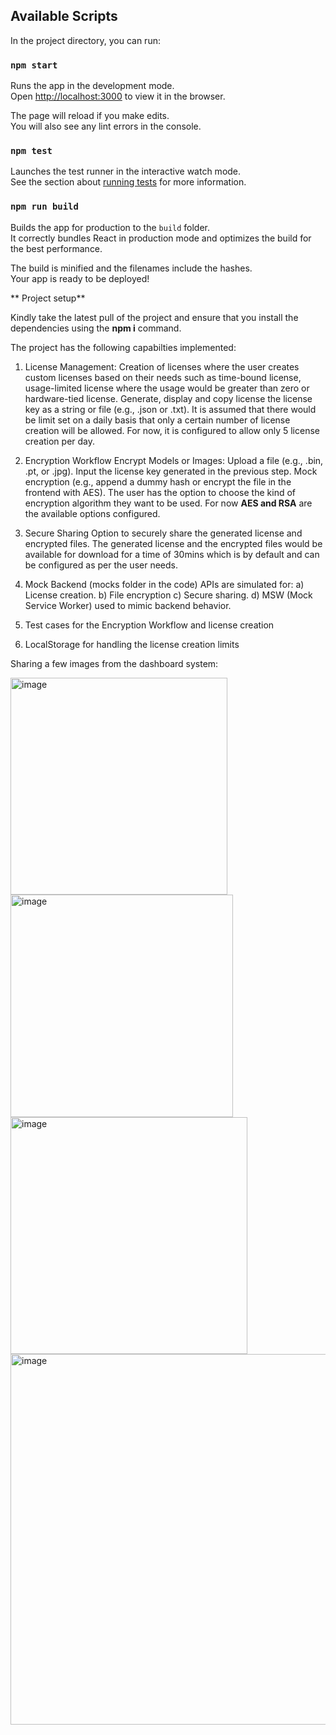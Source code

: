 ## Available Scripts

In the project directory, you can run:

### `npm start`

Runs the app in the development mode.\
Open [http://localhost:3000](http://localhost:3000) to view it in the browser.

The page will reload if you make edits.\
You will also see any lint errors in the console.

### `npm test`

Launches the test runner in the interactive watch mode.\
See the section about [running tests](https://facebook.github.io/create-react-app/docs/running-tests) for more information.

### `npm run build`

Builds the app for production to the `build` folder.\
It correctly bundles React in production mode and optimizes the build for the best performance.

The build is minified and the filenames include the hashes.\
Your app is ready to be deployed!

**
Project setup**

Kindly take the latest pull of the project and ensure that you install the dependencies using the **npm i** command.

The project has the following capabilties implemented:
1. License Management: Creation of licenses where the user creates custom licenses based on their needs such as time-bound license, usage-limited license where the usage would be greater than zero or hardware-tied license.
Generate, display and copy license the license key as a string or file (e.g., .json or .txt).
It is assumed that there would be limit set on a daily basis that only a certain number of license creation will be allowed. For now, it is configured to allow only 5 license creation per day.

2. Encryption Workflow
Encrypt Models or Images:
Upload a file (e.g., .bin, .pt, or .jpg).
Input the license key generated in the previous step.
Mock encryption (e.g., append a dummy hash or encrypt the file in the frontend with AES).
The user has the option to choose the kind of encryption algorithm they want to be used. For now **AES and RSA** are the available options configured.

3. Secure Sharing
Option to securely share the generated license and encrypted files. The generated license and the encrypted files would be available for download for a time of 30mins which is by default and can be configured as per the user needs.

4. Mock Backend (mocks folder in the code)
APIs are simulated for:
a) License creation.
b) File encryption
c) Secure sharing.
d) MSW (Mock Service Worker) used to mimic backend behavior.

5. Test cases for the Encryption Workflow and license creation

6. LocalStorage for handling the license creation limits

Sharing a few images from the dashboard system:

<img width="347" alt="image" src="https://github.com/user-attachments/assets/cbc1e5c4-ebf7-4f01-9bc1-f39dfc39c9c1" />

<img width="356" alt="image" src="https://github.com/user-attachments/assets/619bb7c0-adca-4700-b3f0-528db73448b6" />

<img width="379" alt="image" src="https://github.com/user-attachments/assets/a3addc4d-1b65-4181-b953-2f5ef0a45599" />

<img width="593" alt="image" src="https://github.com/user-attachments/assets/a70ad563-0a6d-4b30-b576-870ed18494a8" />



